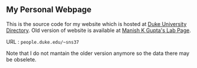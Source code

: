 ## My Personal Webpage

This is the source code for my website which is hosted at [Duke University Directory](http://people.duke.edu/~sns37). Old version of website is available at [Manish K Gupta's Lab Page](http://guptalab.org/shalinshah). 

URL : `people.duke.edu/~sns37`

Note that I do not mantain the older version anymore so the data there may be obselete. 
